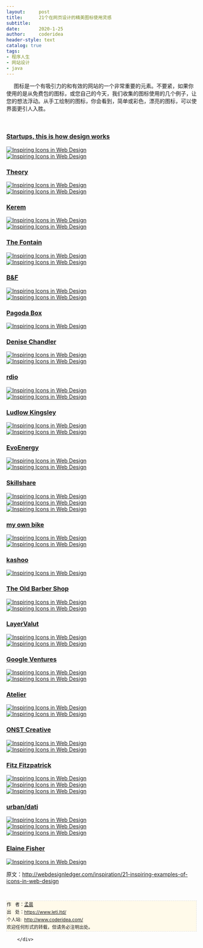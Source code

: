 ```yaml
---
layout:     post
title:      21个在网页设计的精美图标使用灵感
subtitle:   
date:       2020-1-25
author:     coderidea
header-style: text
catalog: true
tags:
- 程序人生
- 网站设计
- java
--- 
```

<div class="postBody">
			<div id="cnblogs_post_body" class="blogpost-body"><p><span>     图标是一个有吸引力的和有效的网站的一个非常重要的元素。</span><span>不要紧，如果你使用的是从免费包的图标，或您自己的</span><span>今天，我们收集的图标使用的几个例子，让您的想法浮动。</span><span>从手工绘制的图标，你会看到，简单或彩色，漂亮的图标，可以使界面更引人入胜。</span></p>
<p><span>  </span></p>
<h3><a href="http://startupsthisishowdesignworks.com/">Startups, this is how design works</a></h3>
<p><a href="http://startupsthisishowdesignworks.com/"><img class="aligncenter size-full wp-image-3448" title="Inspiring Icons in Web Design" src="http://webdesignledger.com/wp-content/uploads/2012/06/icons01.jpg" alt="Inspiring Icons in Web Design" /></a><br /><a href="http://startupsthisishowdesignworks.com/"><img class="aligncenter size-full wp-image-3448" title="Inspiring Icons in Web Design" src="http://webdesignledger.com/wp-content/uploads/2012/06/icons01a.jpg" alt="Inspiring Icons in Web Design" /></a></p>
<h3><a href="http://theorydesign.ca/">Theory</a></h3>
<p><a href="http://theorydesign.ca/"><img class="aligncenter size-full wp-image-3448" title="Inspiring Icons in Web Design" src="http://webdesignledger.com/wp-content/uploads/2012/06/icons02.jpg" alt="Inspiring Icons in Web Design" /></a><br /><a href="http://theorydesign.ca/"><img class="aligncenter size-full wp-image-3448" title="Inspiring Icons in Web Design" src="http://webdesignledger.com/wp-content/uploads/2012/06/icons02a.jpg" alt="Inspiring Icons in Web Design" /></a></p>
<h3><a href="http://kerem.co/">Kerem</a></h3>
<p><a href="http://kerem.co/"><img class="aligncenter size-full wp-image-3448" title="Inspiring Icons in Web Design" src="http://webdesignledger.com/wp-content/uploads/2012/06/icons03.jpg" alt="Inspiring Icons in Web Design" /></a><br /><a href="http://kerem.co/"><img class="aligncenter size-full wp-image-3448" title="Inspiring Icons in Web Design" src="http://webdesignledger.com/wp-content/uploads/2012/06/icons03a.jpg" alt="Inspiring Icons in Web Design" /></a></p>
<h3><a href="http://www.thefontain.com/">The Fontain</a></h3>
<p><a href="http://www.thefontain.com/"><img class="aligncenter size-full wp-image-3448" title="Inspiring Icons in Web Design" src="http://webdesignledger.com/wp-content/uploads/2012/06/icons04.jpg" alt="Inspiring Icons in Web Design" /></a><br /><a href="http://www.thefontain.com/"><img class="aligncenter size-full wp-image-3448" title="Inspiring Icons in Web Design" src="http://webdesignledger.com/wp-content/uploads/2012/06/icons04a.jpg" alt="Inspiring Icons in Web Design" /></a></p>
<h3><a href="http://bergerfohr.com/">B&amp;F</a></h3>
<p><a href="http://bergerfohr.com/"><img class="aligncenter size-full wp-image-3448" title="Inspiring Icons in Web Design" src="http://webdesignledger.com/wp-content/uploads/2012/06/icons05.jpg" alt="Inspiring Icons in Web Design" /></a><br /><a href="http://bergerfohr.com/"><img class="aligncenter size-full wp-image-3448" title="Inspiring Icons in Web Design" src="http://webdesignledger.com/wp-content/uploads/2012/06/icons05a.jpg" alt="Inspiring Icons in Web Design" /></a></p>
<h3><a href="https://pagodabox.com/">Pagoda Box</a></h3>
<p><a href="https://pagodabox.com/"><img class="aligncenter size-full wp-image-3448" title="Inspiring Icons in Web Design" src="http://webdesignledger.com/wp-content/uploads/2012/06/icons06.jpg" alt="Inspiring Icons in Web Design" /></a></p>
<h3><a href="http://www.denisechandler.com/">Denise Chandler</a></h3>
<p><a href="http://www.denisechandler.com/"><img class="aligncenter size-full wp-image-3448" title="Inspiring Icons in Web Design" src="http://webdesignledger.com/wp-content/uploads/2012/06/icons07.jpg" alt="Inspiring Icons in Web Design" /></a><br /><a href="http://www.denisechandler.com/"><img class="aligncenter size-full wp-image-3448" title="Inspiring Icons in Web Design" src="http://webdesignledger.com/wp-content/uploads/2012/06/icons07a.jpg" alt="Inspiring Icons in Web Design" /></a></p>
<h3><a href="http://www.rdio.com/">rdio</a></h3>
<p><a href="http://www.rdio.com/"><img class="aligncenter size-full wp-image-3448" title="Inspiring Icons in Web Design" src="http://webdesignledger.com/wp-content/uploads/2012/06/icons08.jpg" alt="Inspiring Icons in Web Design" /></a><br /><a href="http://www.rdio.com/"><img class="aligncenter size-full wp-image-3448" title="Inspiring Icons in Web Design" src="http://webdesignledger.com/wp-content/uploads/2012/06/icons08a.jpg" alt="Inspiring Icons in Web Design" /></a></p>
<h3><a href="http://www.ludlowkingsley.com/">Ludlow Kingsley</a></h3>
<p><a href="http://www.ludlowkingsley.com/"><img class="aligncenter size-full wp-image-3448" title="Inspiring Icons in Web Design" src="http://webdesignledger.com/wp-content/uploads/2012/06/icons09.jpg" alt="Inspiring Icons in Web Design" /></a><br /><a href="http://www.ludlowkingsley.com/"><img class="aligncenter size-full wp-image-3448" title="Inspiring Icons in Web Design" src="http://webdesignledger.com/wp-content/uploads/2012/06/icons09a.jpg" alt="Inspiring Icons in Web Design" /></a></p>
<h3><a href="http://www.evoenergy.co.uk/">EvoEnergy</a></h3>
<p><a href="http://www.evoenergy.co.uk/"><img class="aligncenter size-full wp-image-3448" title="Inspiring Icons in Web Design" src="http://webdesignledger.com/wp-content/uploads/2012/06/icons10.jpg" alt="Inspiring Icons in Web Design" /></a><br /><a href="http://www.evoenergy.co.uk/"><img class="aligncenter size-full wp-image-3448" title="Inspiring Icons in Web Design" src="http://webdesignledger.com/wp-content/uploads/2012/06/icons10a.jpg" alt="Inspiring Icons in Web Design" /></a></p>
<h3><a href="http://www.skillshare.com/">Skillshare</a></h3>
<p><a href="http://www.skillshare.com/"><img class="aligncenter size-full wp-image-3448" title="Inspiring Icons in Web Design" src="http://webdesignledger.com/wp-content/uploads/2012/06/icons11.jpg" alt="Inspiring Icons in Web Design" /></a><br /><a href="http://www.skillshare.com/"><img class="aligncenter size-full wp-image-3448" title="Inspiring Icons in Web Design" src="http://webdesignledger.com/wp-content/uploads/2012/06/icons11a.jpg" alt="Inspiring Icons in Web Design" /></a><br /><a href="http://www.skillshare.com/"><img class="aligncenter size-full wp-image-3448" title="Inspiring Icons in Web Design" src="http://webdesignledger.com/wp-content/uploads/2012/06/icons11b.jpg" alt="Inspiring Icons in Web Design" /></a></p>
<h3><a href="http://www.myownbike.de/">my own bike</a></h3>
<p><a href="http://www.myownbike.de/"><img class="aligncenter size-full wp-image-3448" title="Inspiring Icons in Web Design" src="http://webdesignledger.com/wp-content/uploads/2012/06/icons12.jpg" alt="Inspiring Icons in Web Design" /></a><br /><a href="http://www.myownbike.de/"><img class="aligncenter size-full wp-image-3448" title="Inspiring Icons in Web Design" src="http://webdesignledger.com/wp-content/uploads/2012/06/icons12a.jpg" alt="Inspiring Icons in Web Design" /></a></p>
<h3><a href="http://www.kashoo.co.uk/">kashoo</a></h3>
<p><a href="http://www.kashoo.co.uk/"><img class="aligncenter size-full wp-image-3448" title="Inspiring Icons in Web Design" src="http://webdesignledger.com/wp-content/uploads/2012/06/icons13.jpg" alt="Inspiring Icons in Web Design" /></a></p>
<h3><a href="http://oldbarbershop.com.au/">The Old Barber Shop</a></h3>
<p><a href="http://oldbarbershop.com.au/"><img class="aligncenter size-full wp-image-3448" title="Inspiring Icons in Web Design" src="http://webdesignledger.com/wp-content/uploads/2012/06/icons14.jpg" alt="Inspiring Icons in Web Design" /></a><br /><a href="http://oldbarbershop.com.au/"><img class="aligncenter size-full wp-image-3448" title="Inspiring Icons in Web Design" src="http://webdesignledger.com/wp-content/uploads/2012/06/icons14a.jpg" alt="Inspiring Icons in Web Design" /></a></p>
<h3><a href="http://www.layervault.com/">LayerValut</a></h3>
<p><a href="http://www.layervault.com/"><img class="aligncenter size-full wp-image-3448" title="Inspiring Icons in Web Design" src="http://webdesignledger.com/wp-content/uploads/2012/06/icons15.jpg" alt="Inspiring Icons in Web Design" /></a><br /><a href="http://www.layervault.com/"><img class="aligncenter size-full wp-image-3448" title="Inspiring Icons in Web Design" src="http://webdesignledger.com/wp-content/uploads/2012/06/icons15a.jpg" alt="Inspiring Icons in Web Design" /></a></p>
<h3><a href="http://www.googleventures.com/">Google Ventures</a></h3>
<p><a href="http://www.googleventures.com/"><img class="aligncenter size-full wp-image-3448" title="Inspiring Icons in Web Design" src="http://webdesignledger.com/wp-content/uploads/2012/06/icons16.jpg" alt="Inspiring Icons in Web Design" /></a><br /><a href="http://www.googleventures.com/"><img class="aligncenter size-full wp-image-3448" title="Inspiring Icons in Web Design" src="http://webdesignledger.com/wp-content/uploads/2012/06/icons16a.jpg" alt="Inspiring Icons in Web Design" /></a></p>
<h3><a href="http://www.lawebdelatelier.com/en">Atelier</a></h3>
<p><a href="http://www.lawebdelatelier.com/en"><img class="aligncenter size-full wp-image-3448" title="Inspiring Icons in Web Design" src="http://webdesignledger.com/wp-content/uploads/2012/06/icons17.jpg" alt="Inspiring Icons in Web Design" /></a><br /><a href="http://www.lawebdelatelier.com/en"><img class="aligncenter size-full wp-image-3448" title="Inspiring Icons in Web Design" src="http://webdesignledger.com/wp-content/uploads/2012/06/icons17a.jpg" alt="Inspiring Icons in Web Design" /></a></p>
<h3><a href="http://www.onstcreative.com/">ONST Creative</a></h3>
<p><a href="http://www.onstcreative.com/"><img class="aligncenter size-full wp-image-3448" title="Inspiring Icons in Web Design" src="http://webdesignledger.com/wp-content/uploads/2012/06/icons18.jpg" alt="Inspiring Icons in Web Design" /></a><br /><a href="http://www.onstcreative.com/"><img class="aligncenter size-full wp-image-3448" title="Inspiring Icons in Web Design" src="http://webdesignledger.com/wp-content/uploads/2012/06/icons18a.jpg" alt="Inspiring Icons in Web Design" /></a></p>
<h3><a href="http://fitzfitzpatrick.com/">Fitz Fitzpatrick</a></h3>
<p><a href="http://fitzfitzpatrick.com/"><img class="aligncenter size-full wp-image-3448" title="Inspiring Icons in Web Design" src="http://webdesignledger.com/wp-content/uploads/2012/06/icons19.jpg" alt="Inspiring Icons in Web Design" /></a><br /><a href="http://fitzfitzpatrick.com/"><img class="aligncenter size-full wp-image-3448" title="Inspiring Icons in Web Design" src="http://webdesignledger.com/wp-content/uploads/2012/06/icons19a.jpg" alt="Inspiring Icons in Web Design" /></a><br /><a href="http://fitzfitzpatrick.com/"><img class="aligncenter size-full wp-image-3448" title="Inspiring Icons in Web Design" src="http://webdesignledger.com/wp-content/uploads/2012/06/icons19b.jpg" alt="Inspiring Icons in Web Design" /></a></p>
<h3><a href="http://www.urbangap.com/urban12/maggio">urban/dati</a></h3>
<p><a href="http://www.urbangap.com/urban12/maggio"><img class="aligncenter size-full wp-image-3448" title="Inspiring Icons in Web Design" src="http://webdesignledger.com/wp-content/uploads/2012/06/icons20.jpg" alt="Inspiring Icons in Web Design" /></a><br /><a href="http://www.urbangap.com/urban12/maggio"><img class="aligncenter size-full wp-image-3448" title="Inspiring Icons in Web Design" src="http://webdesignledger.com/wp-content/uploads/2012/06/icons20a.jpg" alt="Inspiring Icons in Web Design" /></a><br /><a href="http://www.urbangap.com/urban12/maggio"><img class="aligncenter size-full wp-image-3448" title="Inspiring Icons in Web Design" src="http://webdesignledger.com/wp-content/uploads/2012/06/icons20b.jpg" alt="Inspiring Icons in Web Design" /></a></p>
<h3><a href="http://elainefisher.com/">Elaine Fisher</a></h3>
<p><a href="http://elainefisher.com/"><img class="aligncenter size-full wp-image-3448" title="Inspiring Icons in Web Design" src="http://webdesignledger.com/wp-content/uploads/2012/06/icons21.jpg" alt="Inspiring Icons in Web Design" /></a></p>
<p>原文：<a href="http://webdesignledger.com/inspiration/21-inspiring-examples-of-icons-in-web-design">http://webdesignledger.com/inspiration/21-inspiring-examples-of-icons-in-web-design</a></p>


<div id="ckepop"> </div>
<div>
<p id="PSignature" style="line-height:20px;background:#FFFAEA no-repeat 2% 50%;font-size:12px;border:#e0e0e0 1px dashed;">作   者：<a href="https://www.leti.ltd/">孟晨</a> <br /> 出   处：<a href="https://www.leti.ltd/">https://www.leti.ltd/</a> <br />个人站:  <a href="http://www.coderidea.com/">http://www.coderidea.com/</a><br />欢迎任何形式的转载，但请务必注明出处。</p>
</div></div><div id="MySignature"></div>
<div class="clear"></div>
<div id="blog_post_info_block">
<div id="BlogPostCategory"></div>
<div id="EntryTag"></div>
<div id="blog_post_info">
</div>
<div class="clear"></div>
<div id="post_next_prev"></div>
</div>


		</div>